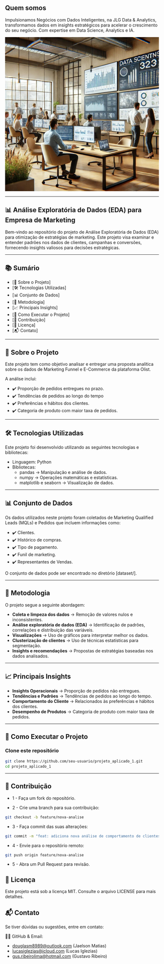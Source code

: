 ## Quem somos

Impulsionamos Negócios com Dados Inteligentes, na JLG Data & Analytics, transformamos dados em insights estratégicos para acelerar o crescimento do seu negócio. Com expertise em Data Science, Analytics e IA.

![cover](img/company.jpg)

---

## 📊 Análise Exploratória de Dados (EDA) para Empresa de Marketing

Bem-vindo ao repositório do projeto de Análise Exploratória de Dados (EDA) para otimização de estratégias de marketing. Este projeto visa examinar e entender padrões nos dados de clientes, campanhas e conversões, fornecendo insights valiosos para decisões estratégicas.

---
## 📚 Sumário

- [📌 Sobre o Projeto]
- [🛠️ Tecnologias Utilizadas]
- [📊 Conjunto de Dados]
- [🧐 Metodologia]
- [📈 Principais Insights]
- [🚀 Como Executar o Projeto]
- [🤝 Contribuição]
- [📄 Licença]
- [📬 Contato]
---

## 📌 Sobre o Projeto

Este projeto tem como objetivo analisar e entregar uma proposta analítica sobre os dados de Marketing Funnel e E-Commerce da plataforma Olist.

A análise inclui:

- ✔️ Proporção de pedidos entregues no prazo.
- ✔️ Tendências de pedidos ao longo do tempo
- ✔️ Preferências e hábitos dos clientes.
- ✔️ Categoria de produto com maior taxa de pedidos.

---

##  🛠️ Tecnologias Utilizadas

Este projeto foi desenvolvido utilizando as seguintes tecnologias e bibliotecas:

- Linguagem: Python
- Bibliotecas:
    - pandas → Manipulação e análise de dados.
    - numpy → Operações matemáticas e estatísticas.
    - matplotlib e seaborn → Visualização de dados.
---

## 📊 Conjunto de Dados

Os dados utilizados neste projeto foram coletados de Marketing Qualified Leads (MQLs) e Pedidos que incluem informações como:

- ✔️ Clientes.
- ✔️ Histórico de compras.
- ✔️ Tipo de pagamento.
- ✔️ Funil de marketing.
- ✔️ Representantes de Vendas.

O conjunto de dados pode ser encontrado no diretório [dataset/].

---

## 🧐 Metodologia

O projeto segue a seguinte abordagem:

- **Coleta e limpeza dos dados** → Remoção de valores nulos e inconsistentes.
- **Análise exploratória de dados (EDA)** → Identificação de padrões, correlações e distribuição das variáveis.
- **Visualizações** → Uso de gráficos para interpretar melhor os dados.
- **Clusterização de clientes** → Uso de técnicas estatísticas para segmentação.
- **Insights e recomendações** → Propostas de estratégias baseadas nos dados analisados.

---

## 📈 Principais Insights

- **Insights Operacionais** → Proporção de pedidos não entregues.
- **Tendências e Padrões** → Tendências de pedidos ao longo do tempo.
- **Comportamento do Cliente** → Relacionados às preferências e hábitos dos clientes.
- **Desempenho de Produtos** → Categoria de produto com maior taxa de pedidos.

---

## 🚀 Como Executar o Projeto

### Clone este repositório  

```sh
git clone https://github.com/seu-usuario/projeto_aplicado_1.git
cd projeto_aplicado_1
```
---

## 🤝 Contribuição

- 1 - Faça um fork do repositório.

- 2 - Crie uma branch para sua contribuição:
```sh
git checkout -b feature/nova-analise
```
- 3 - Faça commit das suas alterações:
```sh
git commit -m "feat: adiciona nova análise de comportamento de clientes"
```
- 4 - Envie para o repositório remoto:
```sh
git push origin feature/nova-analise
```
- 5 - Abra um Pull Request para revisão.

## 📄 Licença

Este projeto está sob a licença MIT. Consulte o arquivo LICENSE para mais detalhes.

## 📬 Contato

Se tiver dúvidas ou sugestões, entre em contato:

📧🐙 GitHub & Email: 
- douglasm8989@outlook.com (Jaelson Matias)
- lucasiglezias@icloud.com (Lucas Iglezias)
- gus.ribeirolima@hotmail.com (Gustavo Ribeiro)


